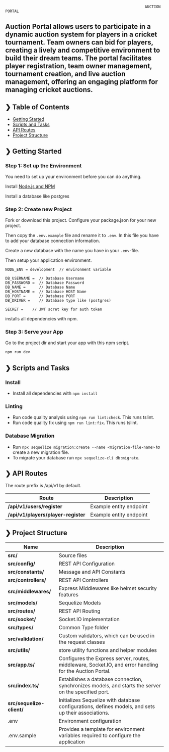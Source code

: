                                                                   AUCTION PORTAL
Auction Portal allows users to participate in a dynamic auction system for players in a cricket tournament. Team owners can bid for players, creating a lively and competitive environment to build their dream teams. The portal facilitates player registration, team owner management, tournament creation, and live auction management, offering an engaging platform for managing cricket auctions.
--------------------------------------------------------------------------------------------------------------------------------------------------------------------------------------------------------------------
## ❯ Table of Contents
- [Getting Started](#-getting-started)
- [Scripts and Tasks](#-scripts-and-tasks)
- [API Routes](#-api-routes)
- [Project Structure](#-project-structure)

## ❯ Getting Started
### Step 1: Set up the Environment

You need to set up your environment before you can do anything.

Install [Node.js and NPM](https://nodejs.org/en/download/)

Install a database like postgres

### Step 2: Create new Project

Fork or download this project. Configure your package.json for your new project.

Then copy the `.env.example` file and rename it to `.env`. In this file you have to add your database connection information.

Create a new database with the name you have in your `.env`-file.

Then setup your application environment.

```PORT = 8000
NODE_ENV = development  // environment variable

DB_USERNAME =  // Database Username
DB_PASSWORD =  // Database Password
DB_NAME =      // Database Name
DB_HOSTNAME =  // Database HOST Name
DB_PORT =      // Database PORT
DB_DRIVER =    // Database type like (postgres)

SECRET =    // JWT scret key for auth token
```
installs all dependencies with npm.

### Step 3: Serve your App

Go to the project dir and start your app with this npm script.

```bash
npm run dev
```

## ❯ Scripts and Tasks

### Install

- Install all dependencies with `npm install`

### Linting

- Run code quality analysis using `npm run lint:check`. This runs tslint.
- Run code quality fix using `npm run lint:fix`. This runs tslint.

### Database Migration

- Run `npx sequelize migration:create --name <migration-file-name>` to create a new migration file.
- To migrate your database run `npx sequelize-cli db:migrate`.

## ❯ API Routes
The route prefix is /api/v1 by default.

| Route          | Description |
| -------------- | ----------- |
| **/api/v1/users/register** | Example entity endpoint |
| **/api/v1/players/player-register**  | Example entity endpoint |

## ❯ Project Structure
| Name                              | Description |
| --------------------------------- | ----------- |
| **src/**                          | Source files |
| **src/config/**          | REST API Configuration |
| **src/constants/**          | Message and API Constants |
| **src/controllers/**          | REST API Controllers |
| **src/middlewares/**          | Express Middlewares like helmet security features |
| **src/models/**               | Sequelize Models |
| **src/routes/**               | REST API Routing |
| **src/socket/**               | Socket.IO implementation |
| **src/types/**                | Common Type folder |
| **src/validation/**           | Custom validators, which can be used in the request classes |
| **src/utils/**                | store utility functions and helper modules |
| **src/app.ts/**               | Configures the Express server, routes, middleware, Socket.IO, and error handling for the Auction Portal.  |
| **src/index.ts/**             |  Establishes a database connection, synchronizes models, and starts the server on the specified port.|
| **src/sequelize-client/**     | Initializes Sequelize with database configurations, defines models, and sets up their associations. |
| .env                          | Environment configuration |
| .env.sample                   | Provides a template for environment variables required to configure the application |


